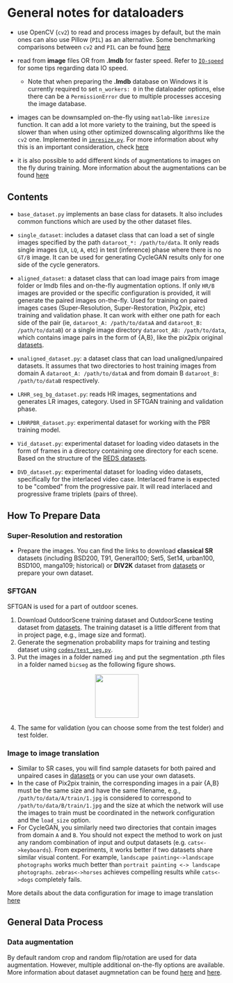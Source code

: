 
# General notes for dataloaders

- use OpenCV (`cv2`) to read and process images by default, but the main ones can also use Pillow (`PIL`) as an alternative. Some benchmarking comparisons between `cv2` and `PIL` can be found [here](https://github.com/victorca25/augmennt/)

- read from **image** files OR from **.lmdb** for faster speed. Refer to [`IO-speed`](https://github.com/victorca25/BasicSR/wiki/IO-speed) for some tips regarding data IO speed.
    - Note that when preparing the **.lmdb** database on Windows it is currently required to set `n_workers: 0` in the dataloader options, else there can be a `PermissionError` due to multiple processes accesing the image database.

- images can be downsampled on-the-fly using `matlab`-like `imresize` function. It can add a lot more variety to the training, but the speed is slower than when using other optimized downscaling algorithms like the `cv2` one. Implemented in [`imresize.py`](https://github.com/victorca25/BasicSR/blob/master/codes/dataops/imresize.py). For more information about why this is an important consideration, check [here](https://github.com/victorca25/BasicSR/blob/master/docs/augmentations.md#downscaling-methods-and-augmentation-pipeline)

- it is also possible to add different kinds of augmentations to images on the fly during training. More information about the augmentations can be found [here](https://github.com/victorca25/BasicSR/blob/master/docs/augmentations.md#augmentations)


## Contents

- `base_dataset.py` implements an base class for datasets. It also includes common functions which are used by the other dataset files.

- `single_dataset`: includes a dataset class that can load a set of single images specified by the path `dataroot_*: /path/to/data`. It only reads single images (`LR`, `LQ`, `A`, etc) in test (inference) phase where there is no `GT/B` image. It can be used for generating CycleGAN results only for one side of the cycle generators.

- `aligned_dataset`: a dataset class that can load image pairs from image folder or lmdb files and on-the-fly augmentation options. If only `HR/B` images are provided or the specific configuration is provided, it will generate the paired images on-the-fly. Used for training on paired images cases (Super-Resolution, Super-Restoration, Pix2pix, etc) training and validation phase. It can work with either one path for each side of the pair (ie, `dataroot_A: /path/to/dataA` and `dataroot_B: /path/to/dataB`) or a single image directory `dataroot_AB: /path/to/data`, which contains image pairs in the form of {A,B}, like the pix2pix original [datasets](https://github.com/victorca25/BasicSR/blob/master/docs/datasets.md#image-to-image-translation).

- `unaligned_dataset.py`: a dataset class that can load unaligned/unpaired datasets. It assumes that two directories to host training images from domain A `dataroot_A: /path/to/dataA` and from domain B `dataroot_B: /path/to/dataB` respectively.

- `LRHR_seg_bg_dataset.py`: reads HR images, segmentations and generates LR images, category. Used in SFTGAN training and validation phase.

- `LRHRPBR_dataset.py`: experimental dataset for working with the PBR training model.

- `Vid_dataset.py`: experimental dataset for loading video datasets in the form of frames in a directory containing one directory for each scene. Based on the structure of the [REDS datasets](https://github.com/victorca25/BasicSR/blob/master/docs/datasets.md#video).

- `DVD_dataset.py`: experimental dataset for loading video datasets, specifically for the interlaced video case. Interlaced frame is expected to be "combed" from the progressive pair. It will read interlaced and progressive frame triplets (pairs of three).


## How To Prepare Data
### Super-Resolution and restoration
- Prepare the images. You can find the links to download **classical SR** datasets (including BSD200, T91, General100; Set5, Set14, urban100, BSD100, manga109; historical) or **DIV2K** dataset from [datasets](https://github.com/victorca25/BasicSR/blob/master/docs/datasets.md#super-resolution) or prepare your own dataset.


### SFTGAN
SFTGAN is used for a part of outdoor scenes. 

1. Download OutdoorScene training dataset and OutdoorScene testing dataset from [datasets](https://github.com/victorca25/BasicSR/blob/master/docs/datasets.md). The training dataset is a little different from that in project page, e.g., image size and format).
2. Generate the segmenation probability maps for training and testing dataset using [`codes/test_seg.py`](https://github.com/victorca25/BasicSR/blob/master/codes/test_seg.py).
3. Put the images in a folder named `img` and put the segmentation .pth files in a folder named `bicseg` as the following figure shows.

<p align="center">
  <img src="https://c1.staticflickr.com/2/1726/42730268851_9179e94f48.jpg" width="100">
</p>

4. The same for validation (you can choose some from the test folder) and test folder.

### Image to image translation
- Similar to SR cases, you will find sample datasets for both paired and unpaired cases in [datasets](https://github.com/victorca25/BasicSR/blob/master/docs/datasets.md#image-to-image-translation) or you can use your own datasets.
- In the case of Pix2pix trainin, the corresponding images in a pair {A,B} must be the same size and have the same filename, e.g., `/path/to/data/A/train/1.jpg` is considered to correspond to `/path/to/data/B/train/1.jpg` and the size at which the network will use the images to train must be coordinated in the network configuration and the `load_size` option.
- For CycleGAN, you similarly need two directories that contain images from domain `A` and `B`. You should not expect the method to work on just any random combination of input and output datasets (e.g. `cats<->keyboards`). From experiments, it works better if two datasets share similar visual content. For example, `landscape painting<->landscape photographs` works much better than `portrait painting <-> landscape photographs`. `zebras<->horses` achieves compelling results while `cats<->dogs` completely fails.

More details about the data configuration for image to image translation [here](https://github.com/victorca25/BasicSR/blob/master/docs/howtotrain.md#image-to-image-translation)

## General Data Process

### Data augmentation

By default random crop and random flip/rotation are used for data augmentation. However, multiple additional on-the-fly options are available. More information about dataset augmnetation can be found [here](https://github.com/victorca25/BasicSR/wiki/Dataset-Augmentation) and [here](https://github.com/victorca25/BasicSR/blob/master/docs/augmentations.md).